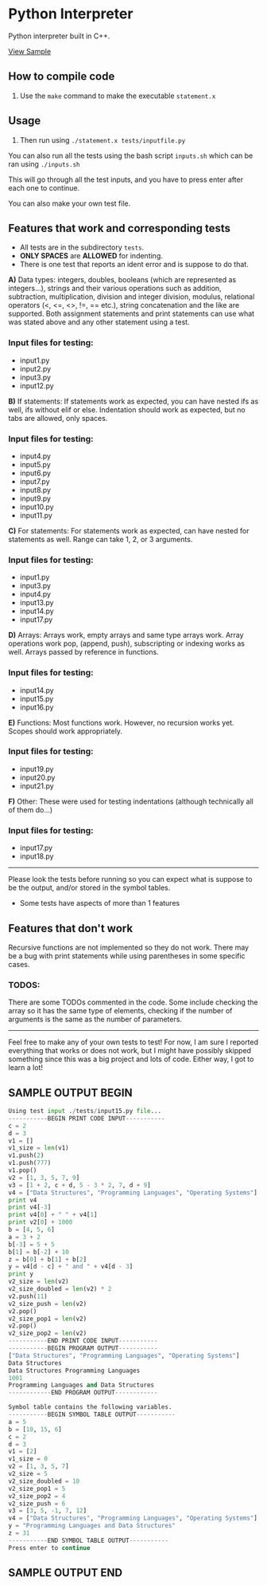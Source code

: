 # Python Interpreter
Python interpreter built in C++.

[View Sample](#sample-output-begin)

## How to compile code

1. Use the ```make``` command to make the executable ```statement.x```

## Usage

1. Then run using ```./statement.x tests/inputfile.py```

You can also run all the tests using the bash script ```inputs.sh``` which can be ran using ```./inputs.sh```

  This will go through all the test inputs, and you have to press enter after each one to continue.

You can also make your own test file.

## Features that work and corresponding tests
  * All tests are in the subdirectory ```tests```.
  * **ONLY SPACES** are **ALLOWED** for indenting.
  * There is one test that reports an ident error and is suppose to do that.
 
  **A)** Data types: integers, doubles, booleans (which are represented as integers...), strings and their various operations
     such as addition, subtraction, multiplication, division and integer division, modulus,
     relational operators (<, <=, <>, !=, == etc.), string concatenation and the like are supported.
     Both assignment statements and print statements can use what was stated above and any other statement using a test.

### Input files for testing:
* input1.py 
* input2.py
* input3.py
* input12.py

**B)** If statements: If statements work as expected, you can have nested ifs as well, ifs without elif or else. Indentation should
     work as expected, but no tabs are allowed, only spaces.

### Input files for testing:
* input4.py
* input5.py
* input6.py
* input7.py
* input8.py
* input9.py
* input10.py
* input11.py

**C)** For statements: For statements work as expected, can have nested for statements as well. Range can take 1, 2, or 3 arguments.

### Input files for testing: 
* input1.py
* input3.py
* input4.py
* input13.py
* input14.py
* input17.py

**D)** Arrays: Arrays work, empty arrays and same type arrays work. Array operations work pop, (append, push), subscripting or indexing works as well. Arrays passed by reference in functions. 

### Input files for testing: 
* input14.py
* input15.py
* input16.py

**E)** Functions: Most functions work. However, no recursion works yet. Scopes should work appropriately. 
 
### Input files for testing:  
* input19.py
* input20.py
* input21.py

**F)** Other:
       These were used for testing indentations (although technically all of them do...)

### Input files for testing:  
* input17.py
* input18.py
---
Please look the tests before running so you can expect what is suppose to be the output, and/or stored
  in the symbol tables.

* Some tests have aspects of more than 1 features

## Features that don't work
Recursive functions are not implemented so they do not work.
There may be a bug with print statements while using parentheses in some specific cases.
  
### TODOS:

There are some TODOs commented in the code. Some include checking the array so it has the same type of elements, checking if the number of arguments is the same as the number of parameters.

---

Feel free to make any of your own tests to test! For now, I am sure I reported everything that works or does not work, 
but I might have possibly skipped something since this was a big project and lots of code. Either way, I got to learn a lot!

## SAMPLE OUTPUT BEGIN
```Python
Using test input ./tests/input15.py file...
-----------BEGIN PRINT CODE INPUT-----------
c = 2
d = 3
v1 = []
v1_size = len(v1)
v1.push(2)
v1.push(777)
v1.pop()
v2 = [1, 3, 5, 7, 9]
v3 = [1 + 2, c + d, 5 - 3 * 2, 7, d + 9]
v4 = ["Data Structures", "Programming Languages", "Operating Systems"]
print v4
print v4[-3]
print v4[0] + " " + v4[1]
print v2[0] + 1000
b = [4, 5, 6]
a = 3 + 2
b[-3] = 5 + 5
b[1] = b[-2] + 10
z = b[0] + b[1] + b[2]
y = v4[d - c] + " and " + v4[d - 3]
print y
v2_size = len(v2)
v2_size_doubled = len(v2) * 2
v2.push(11)
v2_size_push = len(v2)
v2.pop()
v2_size_pop1 = len(v2)
v2.pop()
v2_size_pop2 = len(v2)
-----------END PRINT CODE INPUT-----------
-----------BEGIN PROGRAM OUTPUT-----------
["Data Structures", "Programming Languages", "Operating Systems"] 
Data Structures 
Data Structures Programming Languages 
1001 
Programming Languages and Data Structures 
------------END PROGRAM OUTPUT------------

Symbol table contains the following variables.
-----------BEGIN SYMBOL TABLE OUTPUT-----------
a = 5
b = [10, 15, 6]
c = 2
d = 3
v1 = [2]
v1_size = 0
v2 = [1, 3, 5, 7]
v2_size = 5
v2_size_doubled = 10
v2_size_pop1 = 5
v2_size_pop2 = 4
v2_size_push = 6
v3 = [3, 5, -1, 7, 12]
v4 = ["Data Structures", "Programming Languages", "Operating Systems"]
y = "Programming Languages and Data Structures"
z = 31
-----------END SYMBOL TABLE OUTPUT-----------
Press enter to continue
```
## SAMPLE OUTPUT END

